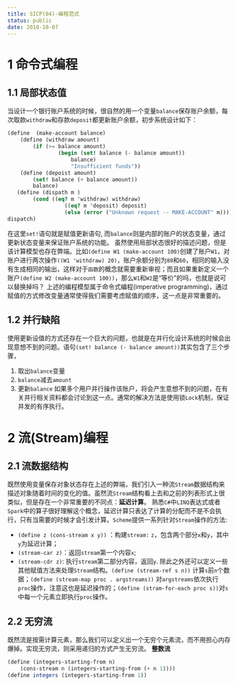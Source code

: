 ```yaml
---
title: SICP(04)-编程范式
status: public
date: 2018-10-07
---
```


# 1 命令式编程
## 1.1 局部状态值
当设计一个银行账户系统的时候，很自然的用一个变量`balance`保存账户余额，每次取款`withdraw`和存款`deposit`都更新账户余额，初步系统设计如下：
```scheme
(define  (make-account balance)
    (define (withdraw amount)
        (if (>= balance amount)
                (begin (set! balance (- balance amount))
                    balance)
                    "Insufficient funds"))
    (define (depoist amount)
        (set! balance (+ balance amount))
        balance)
   (define (dispath m )
        (cond ((eq? m 'withdraw) withdraw)
                  ((eq? m 'deposit) deposit)
                  (else (error ("Unknown request -- MAKE-ACCOUNT" m))))
dispatch)
```
在这里`set!`语句就是赋值更新语句, 而`balance`则是内部的账户的状态变量，通过更新状态变量来保证账户系统的功能。
虽然使用局部状态很好的描述问题，但是该计算模型也存在弊端。比如`(define W1 (make-account 100)`创建了账户`W1`，对账户进行两次操作`((W1 'withdraw) 20)`，账户余额分别为`80`和`60`，相同的输入没有生成相同的输出，这样对于`函数`的概念就需要重新审视；而且如果重新定义一个账户`(define W2 (make-account 100))`，那么`W1`和`W2`是“等价”的吗，也就是说可以替换掉吗？
上述的编程模型属于命令式编程(imperative programming)，通过赋值的方式修改变量通常使得我们需要考虑赋值的顺序，这一点是非常重要的。
## 1.2 并行缺陷
使用更新设值的方式还存在一个巨大的问题，也就是在并行化设计系统的时候会出现意想不到的问题。语句`(set! balance (- balance amount))`其实包含了三个步骤，
1. 取出`balance`变量
2. `balance`减去`amount`
3. 更新`balance`
如果多个用户并行操作该账户，将会产生意想不到的问题，在有关并行相关资料都会讨论到这一点。通常的解决方法是使用锁`Lock`机制，保证并发的有序执行。
# 2 流(Stream)编程
## 2.1 流数据结构
既然使用变量保存对象状态存在上述的弊端，我们引入一种流`Stream`数据结构来描述对象随着时间的变化的值。虽然流`Stream`结构看上去和之前的列表形式上很类似，但是存在一个非常重要的不同点：**延迟计算**。
熟悉`C#`中`LINQ`表达式或者`Spark`中的算子很好理解这个概念，延迟计算只表达了计算的分配而不是不会执行，只有当需要的时候才会引发计算。`Scheme`提供一系列针对`Stream`操作的方法:
- `(define z (cons-stream x y))` ：构建`stream:` `z`，包含两个部分`x`和`y`，其中`y`为延迟计算；
- `(stream-car z)`：返回`stream`第一个内容`x`;
- `(stream-cdr z)`: 执行`stream`第二部分内容，返回`y`.
除此之外还可以定义一些其他赋值方法来处理`Stream`结构。`(define (stream-ref s n))` 计算`s`前`n`个数据；`(define (stream-map proc . argstreams))` 对`argstreams`依次执行`proc`操作，注意这也是延迟操作的；`(define (stram-for-each proc s))`对`s`中每一个元素立即执行`proc`操作。

## 2.2 无穷流
既然流是按需计算元素，那么我们可以定义出一个无穷个元素流，而不用担心内存爆掉。实现无穷流，则采用递归的方式产生无穷流。
**整数流**
```scheme
(define (integers-starting-from n)
    (cons-stream n (integers-starting-from (+ n 1))))
(define integers (integers-starting-from 1))
```
